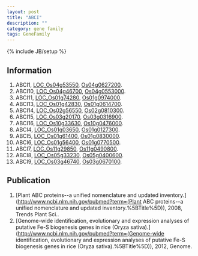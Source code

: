 ```yaml
---
layout: post
title: "ABCI"
description: ""
category: gene family
tags: GeneFamily
---
```

{% include JB/setup %}

## Information
1. ABCI1, [LOC_Os04g53550](http://rice.plantbiology.msu.edu/cgi-bin/ORF_infopage.cgi?orf=LOC_Os04g53550), [Os04g0627200](http://rapdb.dna.affrc.go.jp/viewer/gbrowse_details/irgsp1?name=Os04g0627200).
2. ABCI10, [LOC_Os04g46700](http://rice.plantbiology.msu.edu/cgi-bin/ORF_infopage.cgi?orf=LOC_Os04g46700), [Os04g0553000](http://rapdb.dna.affrc.go.jp/viewer/gbrowse_details/irgsp1?name=Os04g0553000).
3. ABCI11, [LOC_Os01g74280](http://rice.plantbiology.msu.edu/cgi-bin/ORF_infopage.cgi?orf=LOC_Os01g74280), [Os01g0974000](http://rapdb.dna.affrc.go.jp/viewer/gbrowse_details/irgsp1?name=Os01g0974000).
4. ABCI13, [LOC_Os01g42830](http://rice.plantbiology.msu.edu/cgi-bin/ORF_infopage.cgi?orf=LOC_Os01g42830), [Os01g0614700](http://rapdb.dna.affrc.go.jp/viewer/gbrowse_details/irgsp1?name=Os01g0614700).
5. ABCI14, [LOC_Os02g56550](http://rice.plantbiology.msu.edu/cgi-bin/ORF_infopage.cgi?orf=LOC_Os02g56550), [Os02g0810300](http://rapdb.dna.affrc.go.jp/viewer/gbrowse_details/irgsp1?name=Os02g0810300).
6. ABCI15, [LOC_Os03g20170](http://rice.plantbiology.msu.edu/cgi-bin/ORF_infopage.cgi?orf=LOC_Os03g20170), [Os03g0316900](http://rapdb.dna.affrc.go.jp/viewer/gbrowse_details/irgsp1?name=Os03g0316900).
7. ABCI16, [LOC_Os10g33630](http://rice.plantbiology.msu.edu/cgi-bin/ORF_infopage.cgi?orf=LOC_Os10g33630), [Os10g0476000](http://rapdb.dna.affrc.go.jp/viewer/gbrowse_details/irgsp1?name=Os10g0476000).
8. ABCI4, [LOC_Os01g03650](http://rice.plantbiology.msu.edu/cgi-bin/ORF_infopage.cgi?orf=LOC_Os01g03650), [Os01g0127300](http://rapdb.dna.affrc.go.jp/viewer/gbrowse_details/irgsp1?name=Os01g0127300).
9. ABCI5, [LOC_Os01g61400](http://rice.plantbiology.msu.edu/cgi-bin/ORF_infopage.cgi?orf=LOC_Os01g61400), [Os01g0830000](http://rapdb.dna.affrc.go.jp/viewer/gbrowse_details/irgsp1?name=Os01g0830000).
10. ABCI6, [LOC_Os01g56400](http://rice.plantbiology.msu.edu/cgi-bin/ORF_infopage.cgi?orf=LOC_Os01g56400), [Os01g0770500](http://rapdb.dna.affrc.go.jp/viewer/gbrowse_details/irgsp1?name=Os01g0770500).
11. ABCI7, [LOC_Os11g29850](http://rice.plantbiology.msu.edu/cgi-bin/ORF_infopage.cgi?orf=LOC_Os11g29850), [Os11g0490800](http://rapdb.dna.affrc.go.jp/viewer/gbrowse_details/irgsp1?name=Os11g0490800).
12. ABCI8, [LOC_Os05g33230](http://rice.plantbiology.msu.edu/cgi-bin/ORF_infopage.cgi?orf=LOC_Os05g33230), [Os05g0400600](http://rapdb.dna.affrc.go.jp/viewer/gbrowse_details/irgsp1?name=Os05g0400600).
13. ABCI9, [LOC_Os03g46740](http://rice.plantbiology.msu.edu/cgi-bin/ORF_infopage.cgi?orf=LOC_Os03g46740), [Os03g0670100](http://rapdb.dna.affrc.go.jp/viewer/gbrowse_details/irgsp1?name=Os03g0670100).

## Publication
1. [Plant ABC proteins--a unified nomenclature and updated inventory.](http://www.ncbi.nlm.nih.gov/pubmed?term=(Plant ABC proteins--a unified nomenclature and updated inventory.%5BTitle%5D)), 2008, Trends Plant Sci..
2. [Genome-wide identification, evolutionary and expression analyses of putative Fe-S biogenesis genes in rice (Oryza sativa).](http://www.ncbi.nlm.nih.gov/pubmed?term=(Genome-wide identification, evolutionary and expression analyses of putative Fe-S biogenesis genes in rice (Oryza sativa).%5BTitle%5D)), 2012, Genome.


